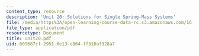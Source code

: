 ```yaml
---
content_type: resource
description: 'Unit 20: Solutions for Single Spring-Mass Systems'
file: /media/https%3A/open-learning-course-data-rc.s3.amazonaws.com/16-20-structural-mechanics-fall-2002/609687cf29516e13e864ff310af328a7_unit20.pdf
file_type: application/pdf
resourcetype: Document
title: unit20.pdf
uid: 609687cf-2951-6e13-e864-ff310af328a7
---
```

